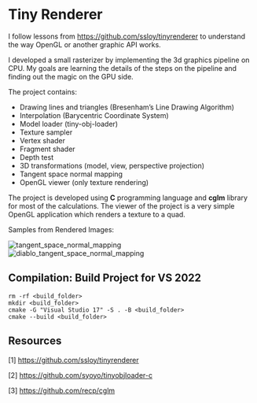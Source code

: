 # Tiny Renderer

I follow lessons from https://github.com/ssloy/tinyrenderer to understand 
the way OpenGL or another graphic API works.

I developed a small rasterizer by implementing the 3d graphics pipeline on CPU. 
My goals are learning the details of the steps on the pipeline and finding out 
the magic on the GPU side.

The project contains:
* Drawing lines and triangles (Bresenham’s Line Drawing Algorithm)
* Interpolation (Barycentric Coordinate System)
* Model loader (tiny-obj-loader)
* Texture sampler
* Vertex shader
* Fragment shader
* Depth test
* 3D transformations (model, view, perspective projection)
* Tangent space normal mapping
* OpenGL viewer (only texture rendering)

The project is developed using **C** programming language and **cglm** library for most of the calculations.
The viewer of the project is a very simple OpenGL application which renders a texture to a quad. 

Samples from Rendered Images:

![tangent_space_normal_mapping](https://user-images.githubusercontent.com/96859854/187677173-85010a99-75ec-4273-8a29-b5d4173dd622.png)
![diablo_tangent_space_normal_mapping](https://user-images.githubusercontent.com/96859854/187679749-cdf2a49a-48e2-4bee-a8bb-472824584b87.png)


## Compilation: Build Project for VS 2022
    rm -rf <build_folder>
    mkdir <build_folder>
    cmake -G "Visual Studio 17" -S . -B <build_folder>
    cmake --build <build_folder>
    
## Resources
[1] https://github.com/ssloy/tinyrenderer

[2] https://github.com/syoyo/tinyobjloader-c

[3] https://github.com/recp/cglm
